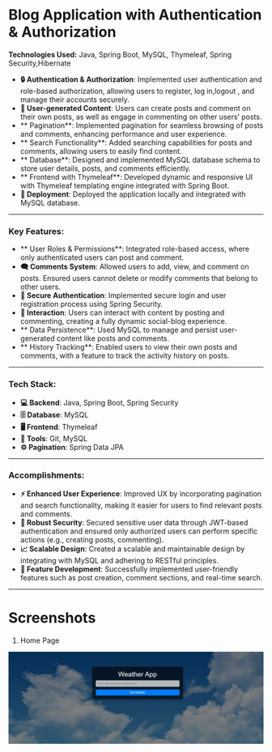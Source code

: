 # Blog Application with Authentication & Authorization  
**Technologies Used:** Java, Spring Boot, MySQL, Thymeleaf, Spring Security,Hibernate

- **🔒 Authentication & Authorization**: Implemented user authentication and role-based authorization, allowing users to register, log in,logout , and manage their accounts securely.
- **📝 User-generated Content**: Users can create posts and comment on their own posts, as well as engage in commenting on other users’ posts.
- ** Pagination**: Implemented pagination for seamless browsing of posts and comments, enhancing performance and user experience.
- ** Search Functionality**: Added searching capabilities for posts and comments, allowing users to easily find content.
- ** Database**: Designed and implemented MySQL database schema to store user details, posts, and comments efficiently.
- ** Frontend with Thymeleaf**: Developed dynamic and responsive UI with Thymeleaf templating engine integrated with Spring Boot.
- **🚀 Deployment**: Deployed the application locally and integrated with MySQL database.

---

### **Key Features:**

- ** User Roles & Permissions**: Integrated role-based access, where only authenticated users can post and comment.
- **🗨 Comments System**: Allowed users to add, view, and comment on posts. Ensured users cannot delete or modify comments that belong to other users.
- **🔐 Secure Authentication**: Implemented secure login and user registration process using Spring Security.
- **💬 Interaction**: Users can interact with content by posting and commenting, creating a fully dynamic social-blog experience.
- ** Data Persistence**: Used MySQL to manage and persist user-generated content like posts and comments.
- ** History Tracking**: Enabled users to view their own posts and comments, with a feature to track the activity history on posts.

---

### **Tech Stack:**

- **💻 Backend**: Java, Spring Boot, Spring Security
- **🗄️ Database**: MySQL
- **🖥️ Frontend**: Thymeleaf
- **🔧 Tools**:  Git, MySQL
- **⚙️ Pagination**: Spring Data JPA

---

### **Accomplishments:**

- **⚡ Enhanced User Experience**: Improved UX by incorporating pagination and search functionality, making it easier for users to find relevant posts and comments.
- **🔧 Robust Security**: Secured sensitive user data through JWT-based authentication and ensured only authorized users can perform specific actions (e.g., creating posts, commenting).
- **📈 Scalable Design**: Created a scalable and maintainable design by integrating with MySQL and adhering to RESTful principles.
- **📝 Feature Development**: Successfully implemented user-friendly features such as post creation, comment sections, and real-time search.

---
# Screenshots
1. Home Page

![Home Page](https://github.com/Vignesh282004/weather-sky/blob/main/weatherftd/src/main/resources/static/images/clear.png)


